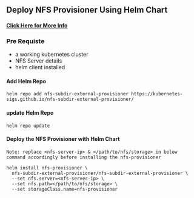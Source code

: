 ## Deploy NFS Provisioner Using Helm Chart

#### [Click Here for More Info](https://kubernetes-sigs.github.io/nfs-subdir-external-provisioner/)

### Pre Requiste 
- a working kubernetes cluster 
- NFS Server details 
- helm client installed 

#### Add Helm Repo
```
helm repo add nfs-subdir-external-provisioner https://kubernetes-sigs.github.io/nfs-subdir-external-provisioner/
```
#### update Helm Repo 
```
helm repo update
```
#### Deploy the NFS Provisioner with Helm Chart 
```
Note: replace <nfs-server-ip> & </path/to/nfs/storage> in below command accordingly before installing the nfs-provisioner
```
```
helm install nfs-provisioner \
  nfs-subdir-external-provisioner/nfs-subdir-external-provisioner \
  --set nfs.server=<nfs-server-ip> \
  --set nfs.path=</path/to/nfs/storage> \
  --set storageClass.name=nfs-provisioner
```
